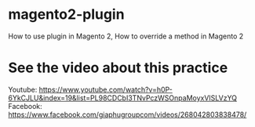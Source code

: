 # magento2-plugin
How to use plugin in Magento 2, How to override a method in Magento 2

# See the video about this practice
Youtube: https://www.youtube.com/watch?v=h0P-6YkCJLU&index=19&list=PL98CDCbI3TNvPczWSOnpaMoyxVISLVzYQ
Facebook: https://www.facebook.com/giaphugroupcom/videos/268042803838478/

